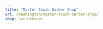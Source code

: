 ```yaml
---
title: "Master Touch Barber Shop"
url: /washington/master-touch-barber-shop/
shop: hairdresser
---
```

